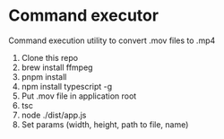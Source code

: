 # Command executor

Command execution utility to convert .mov files to .mp4

1. Clone this repo
2. brew install ffmpeg
3. pnpm install
4. npm install typescript -g
5. Put .mov file in application root
6. tsc
7. node ./dist/app.js
8. Set params (width, height, path to file, name)

